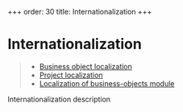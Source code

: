 +++
order: 30
title: Internationalization
+++

# Internationalization

> * [Business object localization](i18n/objects)
> * [Project localization](i18n/project)
> * [Localization of business-objects module](i18n/module)

Internationalization description
